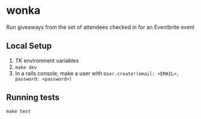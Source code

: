 # wonka

Run giveaways from the set of attendees checked in for an Eventbrite event

## Local Setup

1. TK environment variables
1. `make dev`
1. In a rails console, make a user with `User.create!(email: <EMAIL>, password: <password>)`

## Running tests

`make test`
